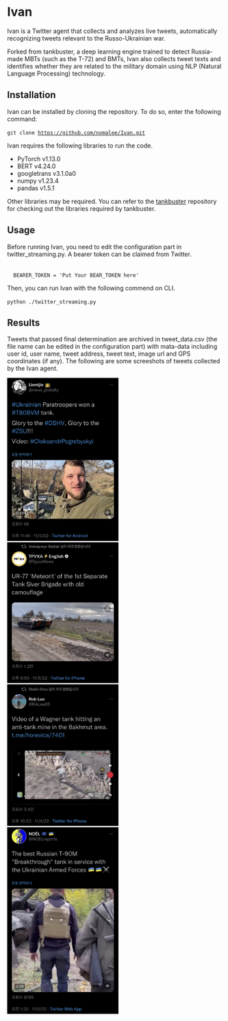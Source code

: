 # Ivan

Ivan is a Twitter agent that collects and analyzes live tweets, automatically recognizing tweets relevant to the Russo-Ukrainian war.

Forked from tankbuster, a deep learning engine trained to detect Russia-made MBTs (such as the T-72) and BMTs, Ivan also collects tweet texts and identifies whether they are related to the military domain using NLP (Natural Language Processing) technology.

## Installation

Ivan can be installed by cloning the repository. To do so, enter the following command:

<code>git clone https://github.com/nomalee/Ivan.git</code>

Ivan requires the following libraries to run the code.

- PyTorch v1.13.0
- BERT v4.24.0
- googletrans v3.1.0a0
- numpy v1.23.4
- pandas v1.5.1

Other libraries may be required. You can refer to the [tankbuster]([url](https://github.com/thiippal/tankbuster)) repository for checking out the libraries required by tankbuster.

## Usage

Before running Ivan, you need to edit the configuration part in twitter_streaming.py. A bearer token can be claimed from Twitter.

<code>
  BEARER_TOKEN = 'Put Your BEAR_TOKEN here'
</code>

Then, you can run Ivan with the following commend on CLI.

<code>python ./twitter_streaming.py</code>

## Results

Tweets that passed final determination are archived in tweet_data.csv (the file name can be edited in the configuration part) with mata-data including user id, user name, tweet address, tweet text, image url and GPS coordinates (if any). The following are some screeshots of tweets collected by the Ivan agent.

<img src="https://github.com/nomalee/Ivan/blob/master/images/IMG_6611.jpg" width="260">

<img src="https://github.com/nomalee/Ivan/blob/master/images/IMG_6613.jpg" width="260">

<img src="https://github.com/nomalee/Ivan/blob/master/images/IMG_6615.jpg" width="260">

<img src="https://github.com/nomalee/Ivan/blob/master/images/IMG_6617.jpg" width="260">
